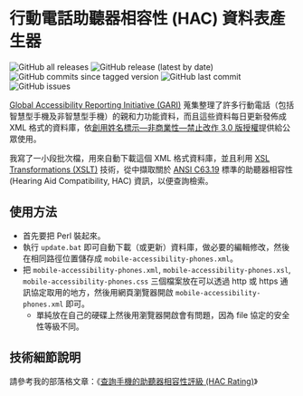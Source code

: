 # 行動電話助聽器相容性 (HAC) 資料表產生器
![GitHub all releases](https://img.shields.io/github/downloads/JediLin/Mobile-phones-HAC-data-table-generator/total?style=for-the-badge)
![GitHub release (latest by date)](https://img.shields.io/github/v/release/JediLin/Mobile-phones-HAC-data-table-generator?label=LATEST%20RELEASE&style=for-the-badge)
<br/>
![GitHub commits since tagged version](https://img.shields.io/github/commits-since/JediLin/Mobile-phones-HAC-data-table-generator/latest?style=for-the-badge)
![GitHub last commit](https://img.shields.io/github/last-commit/JediLin/Mobile-phones-HAC-data-table-generator?style=for-the-badge)
![GitHub issues](https://img.shields.io/github/issues/JediLin/Mobile-phones-HAC-data-table-generator?style=for-the-badge)

[Global Accessibility Reporting Initiative (GARI)](https://www.gari.info/) 蒐集整理了許多行動電話（包括智慧型手機及非智慧型手機）的親和力功能資料，而且這些資料每日更新發佈成 XML 格式的資料庫，依[創用姓名標示—非商業性—禁止改作 3.0 版授權](http://creativecommons.org/licenses/by-nc-nd/3.0/)提供給公眾使用。

我寫了一小段批次檔，用來自動下載這個 XML 格式資料庫，並且利用 [XSL Transformations (XSLT)](https://www.w3.org/TR/xslt/) 技術，從中擷取關於 [ANSI C63.19](https://ieeexplore.ieee.org/document/8906258) 標準的助聽器相容性 (Hearing Aid Compatibility, HAC) 資訊，以便查詢檢索。

## 使用方法

- 首先要把 Perl 裝起來。
- 執行 `update.bat` 即可自動下載（或更新）資料庫，做必要的編輯修改，然後在相同路徑位置儲存成 `mobile-accessibility-phones.xml`。
- 把 `mobile-accessibility-phones.xml`, `mobile-accessibility-phones.xsl`, `mobile-accessibility-phones.css` 三個檔案放在可以透過 http 或 https 通訊協定取用的地方，然後用網頁瀏覽器開啟 `mobile-accessibility-phones.xml` 即可。
  - 單純放在自己的硬碟上然後用瀏覽器開啟會有問題，因為 file 協定的安全性等級不同。

## 技術細節說明

請參考我的部落格文章：《[查詢手機的助聽器相容性評級 (HAC Rating)](https://jedi.org/blog/archives/006259.html)》
